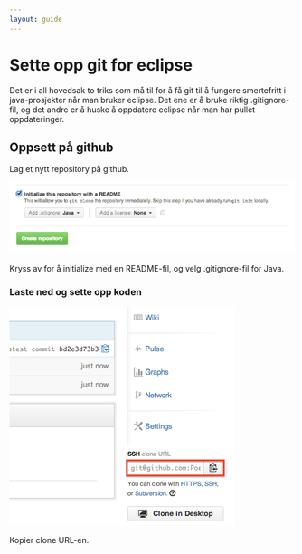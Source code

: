 ```yaml
---
layout: guide
---
```


# Sette opp git for eclipse

Det er i all hovedsak to triks som må til for å få git til å fungere smertefritt i java-prosjekter når man bruker eclipse. Det ene er å bruke riktig .gitignore-fil, og det andre er å huske å oppdatere eclipse når man har pullet oppdateringer.

## Oppsett på github

Lag et nytt repository på github.

![Inite et repo](images/init-repo.png)

Kryss av for å initialize med en README-fil, og velg .gitignore-fil for Java.

### Laste ned og sette opp koden

![clone-url](images/clone-url.png)

Kopier clone URL-en.
